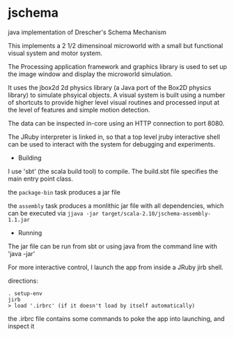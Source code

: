 jschema
=======

java implementation of Drescher's Schema Mechanism

This implements a 2 1/2 dimensinoal microworld with a small but functional visual system
and motor system.

The Processing application framework and graphics library is used to set up the image window
and display the microworld simulation.

It uses the jbox2d 2d physics library (a Java port of the Box2D physics library) to 
simulate phsyical objects. A visual system is built using a number of shortcuts to
provide higher level visual routines and processed input at the level of features
and simple motion detection.

The data can be inspected in-core using an HTTP connection to port 8080. 

The JRuby interpreter is linked in, so that a top level jruby interactive shell can be used to
interact with the system for debugging and experiments. 

+ Building

I use 'sbt' (the scala build tool) to compile. The build.sbt file specifies the main entry point class. 

the `package-bin` task produces a jar file

the `assembly` task produces a monlithic jar file with all dependencies, which can be executed
via `jjava -jar target/scala-2.10/jschema-assembly-1.1.jar`

+ Running

The jar file can be run from sbt or using java from the command line with 'java -jar'

For more interactive control, I launch the app from inside a JRuby jirb shell. 

directions:

    . setup-env
    jirb 
    > load '.irbrc' (if it doesn't load by itself automatically)

the .irbrc file contains some commands to poke the app into launching, and inspect it



